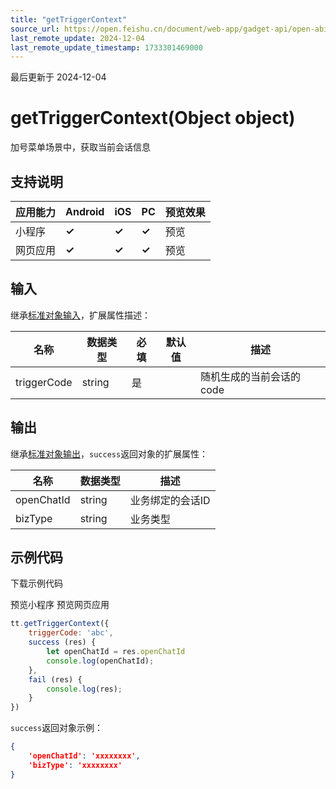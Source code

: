```yaml
---
title: "getTriggerContext"
source_url: https://open.feishu.cn/document/web-app/gadget-api/open-ability/chat/gettriggercontext
last_remote_update: 2024-12-04
last_remote_update_timestamp: 1733301469000
---
```

最后更新于 2024-12-04

# getTriggerContext(Object object)

加号菜单场景中，获取当前会话信息

## 支持说明

应用能力 | Android | iOS | PC | 预览效果
--- | --- | --- | --- | ---
小程序 | **✓** | **✓** | **✓** | 预览
网页应用 | **✓** | **✓** | **✓** | 预览

## 输入
继承[标准对象输入](https://open.feishu.cn/document/uYjL24iN/ukzNy4SO3IjL5cjM)，扩展属性描述：

名称 | 数据类型 | 必填 | 默认值 | 描述
--- | --- | --- | --- | ---
triggerCode | string | 是 |  | 随机生成的当前会话的code

## 输出
继承[标准对象输出](https://open.feishu.cn/document/uYjL24iN/ukzNy4SO3IjL5cjM#8c92acb8)，`success`返回对象的扩展属性：

名称 | 数据类型 | 描述
--- | --- | ---
openChatId | string | 业务绑定的会话ID
bizType | string | 业务类型

## 示例代码

<md-download-code href="https://open.feishu.cn/document/uYjL24iN/uYDM04iNwQjL2ADN" mobileDisplay="none">下载示例代码</md-download-code>
  <div style="display: flex">
    预览小程序
    预览网页应用

</div> 

```js
tt.getTriggerContext({
    triggerCode: 'abc',
    success (res) {
        let openChatId = res.openChatId
        console.log(openChatId);
    },
    fail (res) {
        console.log(res);
    }
}) 
```

`success`返回对象示例：

```json
{
    'openChatId': 'xxxxxxxx',
    'bizType': 'xxxxxxxx'
}
```
